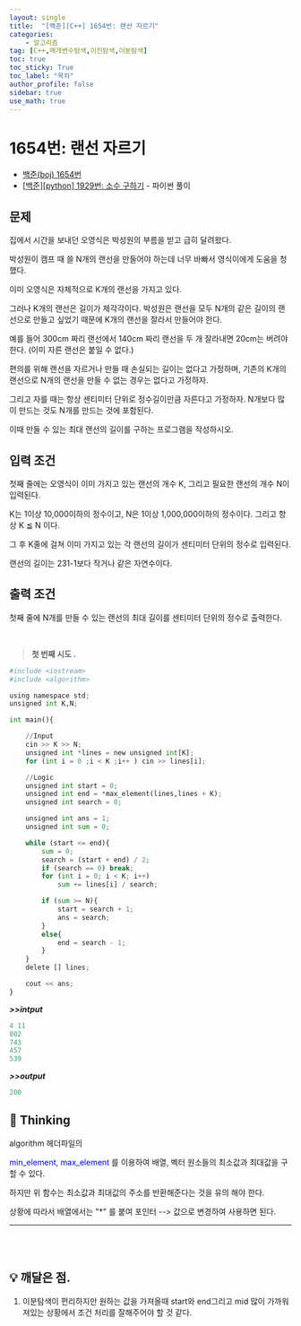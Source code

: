 ```yaml
---
layout: single
title:  "[백준][C++] 1654번: 랜선 자르기"
categories: 
    - 알고리즘
tag: [C++,매개변수탐색,이진탐색,이분탐색]
toc: true
toc_sticky: True
toc_label: "목차"
author_profile: false
sidebar: true
use_math: true
---
```


# 1654번: 랜선 자르기

* [백준(boj) 1654번](https://www.acmicpc.net/problem/1654)
* [[백준][python] 1929번: 소수 구하기](https://geunskoo.github.io/알고리즘/boj-1654/) - 파이썬 풀이

## 문제

집에서 시간을 보내던 오영식은 박성원의 부름을 받고 급히 달려왔다.

박성원이 캠프 때 쓸 N개의 랜선을 만들어야 하는데 너무 바빠서 영식이에게 도움을 청했다.

이미 오영식은 자체적으로 K개의 랜선을 가지고 있다.

그러나 K개의 랜선은 길이가 제각각이다. 박성원은 랜선을 모두 N개의 같은 길이의 랜선으로 만들고 싶었기 때문에 K개의 랜선을 잘라서 만들어야 한다.

예를 들어 300cm 짜리 랜선에서 140cm 짜리 랜선을 두 개 잘라내면 20cm는 버려야 한다. (이미 자른 랜선은 붙일 수 없다.)

편의를 위해 랜선을 자르거나 만들 때 손실되는 길이는 없다고 가정하며, 기존의 K개의 랜선으로 N개의 랜선을 만들 수 없는 경우는 없다고 가정하자.

그리고 자를 때는 항상 센티미터 단위로 정수길이만큼 자른다고 가정하자. N개보다 많이 만드는 것도 N개를 만드는 것에 포함된다.

이때 만들 수 있는 최대 랜선의 길이를 구하는 프로그램을 작성하시오.

## 입력 조건

첫째 줄에는 오영식이 이미 가지고 있는 랜선의 개수 K, 그리고 필요한 랜선의 개수 N이 입력된다.

K는 1이상 10,000이하의 정수이고, N은 1이상 1,000,000이하의 정수이다. 그리고 항상 K ≦ N 이다.

그 후 K줄에 걸쳐 이미 가지고 있는 각 랜선의 길이가 센티미터 단위의 정수로 입력된다.

랜선의 길이는 231-1보다 작거나 같은 자연수이다.

## 출력 조건

첫째 줄에 N개를 만들 수 있는 랜선의 최대 길이를 센티미터 단위의 정수로 출력한다.

<br/>

> **첫 번째 시도 .**

 ```python
 #include <iostream>
 #include <algorithm>
 
 using namespace std;
 unsigned int K,N;
 
 int main(){
 
     //Input
     cin >> K >> N;
     unsigned int *lines = new unsigned int[K];
     for (int i = 0 ;i < K ;i++ ) cin >> lines[i];
 
     //Logic
     unsigned int start = 0;
     unsigned int end = *max_element(lines,lines + K);
     unsigned int search = 0;
 
     unsigned int ans = 1;
     unsigned int sum = 0;
 
     while (start <= end){
         sum = 0;
         search = (start + end) / 2;
         if (search == 0) break;
         for (int i = 0; i < K; i++)
             sum += lines[i] / search;
 
         if (sum >= N){
             start = search + 1;
             ans = search;
         }
         else{
             end = search - 1;
         }
     }
     delete [] lines;
 
     cout << ans;
 }
 
 ```

 ***>>intput***

```python
4 11
802
743
457
539
```

 ***>>output***

 ```python
 200
 ```

## 🌝 Thinking

algorithm 헤더파일의

<span style = "color:blue">min_element, max_element</span> 를 이용하여 배열, 벡터 원소들의 최소값과 최대값을 구할 수 있다.

하지만 위 함수는 최소값과 최대값의 주소를 반환해준다는 것을 유의 해야 한다.

상황에 따라서 배열에서는 "*" 를 붙여 포인터 --> 값으로 변경하여 사용하면 된다.

---

<br/>

<br/>

## 💡 깨달은 점.

1. 이분탐색이 편리하지만 원하는 값을 가져올때 start와 end그리고 mid 많이 가까워져있는 상황에서 조건 처리를 잘해주어야 할 것 같다.
